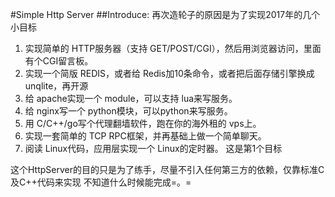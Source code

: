 #Simple Http Server
##Introduce:
再次造轮子的原因是为了实现2017年的几个小目标
1. 实现简单的 HTTP服务器（支持 GET/POST/CGI），然后用浏览器访问，里面有个CGI留言板。
2. 实现一个简版 REDIS，或者给 Redis加10条命令，或者把后面存储引擎换成 unqlite，再开源
3. 给 apache实现一个 module，可以支持 lua来写服务。
4. 给 nginx写一个 python模块，可以python来写服务。
5. 用 C/C++/go写个代理翻墙软件，跑在你的海外租的 vps上。
6. 实现一套简单的 TCP RPC框架，并再基础上做一个简单聊天。
7. 阅读 Linux代码，应用层实现一个 Linux的定时器。
这是第1个目标

这个HttpServer的目的只是为了练手，尽量不引入任何第三方的依赖，仅靠标准C及C++代码来实现
不知道什么时候能完成=。=
